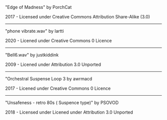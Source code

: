 "Edge of Madness"
by PorchCat

2017 - Licensed under
Creative Commons
Attribution Share-Alike (3.0)

---

"phone vibrate.wav"
by lartti

2020 - Licened under
Creative Commons 0 Licence

---

"Bell6.wav"
by justkiddink

2009 - Licened under
Attribution 3.0 Unported

---

"Orchestral Suspense Loop 3 
by awrmacd

2017 - Licened under
Creative Commons 0 Licence

---

"Unsafeness - retro 80s ( Suspence type)"
by PSOVOD

2018 - Licensed under
Licened under
Attribution 3.0 Unported
